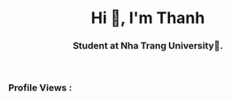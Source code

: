<h1 align="center">Hi 👋, I'm Thanh</h1>
<h3 align="center">Student at Nha Trang University🌟.</h3>
<br>

<p align="right"> <h3>Profile Views :</h3>
  </p>

<br>
